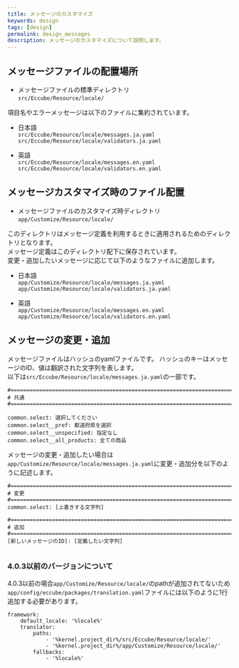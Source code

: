 ```yaml
---
title: メッセージのカスタマイズ
keywords: design
tags: [design]
permalink: design_messages
description: メッセージのカスタマイズについて説明します。
---
```


## メッセージファイルの配置場所

- メッセージファイルの標準ディレクトリ  
`src/Eccube/Resource/locale/`

項目名やエラーメッセージは以下のファイルに集約されています。

- 日本語  
  `src/Eccube/Resource/locale/messages.ja.yaml`  
  `src/Eccube/Resource/locale/validators.ja.yaml` 

- 英語  
  `src/Eccube/Resource/locale/messages.en.yaml`  
  `src/Eccube/Resource/locale/validators.en.yaml`  

## メッセージカスタマイズ時のファイル配置

- メッセージファイルのカスタマイズ時ディレクトリ  
`app/Customize/Resource/locale/` 

このディレクトリはメッセージ定義を利用するときに適用されるためのディレクトリとなります。  
メッセージ定義はこのディレクトリ配下に保存されています。   
変更・追加したいメッセージに応じて以下のようなファイルに追加します。  

- 日本語  
  `app/Customize/Resource/locale/messages.ja.yaml`  
  `app/Customize/Resource/locale/validators.ja.yaml`   

- 英語  
  `app/Customize/Resource/locale/messages.en.yaml`    
  `app/Customize/Resource/locale/validators.en.yaml`  

 


## メッセージの変更・追加

メッセージファイルはハッシュのyamlファイルです。 ハッシュのキーはメッセージのID、値は翻訳された文字列を表します。  
以下は`src/Eccube/Resource/locale/messages.ja.yaml`の一部です。

```
#====================================================================================
# 共通
#====================================================================================

common.select: 選択してください
common.select__pref: 都道府県を選択
common.select__unspecified: 指定なし
common.select__all_products: 全ての商品

```  

メッセージの変更・追加したい場合は`app/Customize/Resource/locale/messages.ja.yaml`に変更・追加分を以下のように記述します。


```
#====================================================================================
# 変更
#====================================================================================
common.select: [上書きする文字列]

#====================================================================================
# 追加
#====================================================================================
[新しいメッセージのID]: [定義したい文字列]


``` 




### 4.0.3以前のバージョンについて

4.0.3以前の場合`app/Customize/Resource/locale/`のpathが追加されてないため  
`app/config/eccube/packages/translation.yaml`ファイルには以下のように1行追加する必要があります。

```
framework:
    default_locale: '%locale%'
    translator:
        paths:
            - '%kernel.project_dir%/src/Eccube/Resource/locale/'
            - '%kernel.project_dir%/app/Customize/Resource/locale/'
        fallbacks:
            - '%locale%'
```


